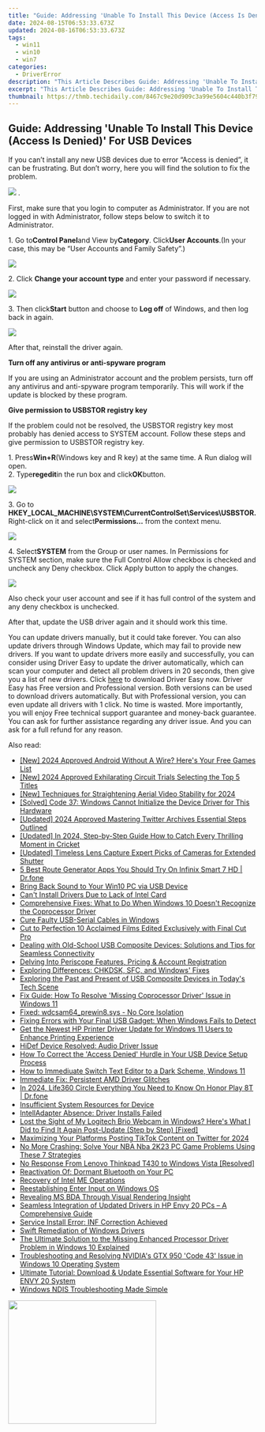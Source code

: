 ```yaml
---
title: "Guide: Addressing 'Unable To Install This Device (Access Is Denied)' For USB Devices"
date: 2024-08-15T06:53:33.673Z
updated: 2024-08-16T06:53:33.673Z
tags:
  - win11
  - win10
  - win7
categories:
  - DriverError
description: "This Article Describes Guide: Addressing 'Unable To Install This Device (Access Is Denied)' For USB Devices"
excerpt: "This Article Describes Guide: Addressing 'Unable To Install This Device (Access Is Denied)' For USB Devices"
thumbnail: https://thmb.techidaily.com/8467c9e20d909c3a99e5604c440b3f79e42d4e9a9f150048899a6b75835712f0.jpg
---
```


## Guide: Addressing 'Unable To Install This Device (Access Is Denied)' For USB Devices

If you can’t install any new USB devices due to error “Access is denied”, it can be frustrating. But don’t worry, here you will find the solution to fix the problem.  
  
![](https://images.drivereasy.com/wp-content/uploads/2016/08/img_57c6862c6dbe8.png) .

First, make sure that you login to computer as Administrator. If you are not logged in with Administrator, follow steps below to switch it to Administrator.  
  
1\. Go to**Control Panel**and View by**Category**. Click**User Accounts**.(In your case, this may be “User Accounts and Family Safety”.)  
  
![](https://images.drivereasy.com/wp-content/uploads/2016/08/img_57c68c5d7bf6a.jpg)
  
2\. Click **Change your account type** and enter your password if necessary.
  
![](https://images.drivereasy.com/wp-content/uploads/2016/07/img_5791ba4e50787.png)
  
 3\. Then click**Start** button and choose to **Log off**  of Windows, and then log back in again.
  
![](https://images.drivereasy.com/wp-content/uploads/2016/07/img_5791bab2104ee.png)

After that, reinstall the driver again.  
  
 **Turn off any antivirus or anti-spyware program**
  
If you are using an Administrator account and the problem persists, turn off any antivirus and anti-spyware program temporarily. This will work if the update is blocked by these program.
  
**Give permission to USBSTOR registry key**
  
If the problem could not be resolved, the USBSTOR registry key most probably has denied access to SYSTEM account. Follow these steps and give permission to USBSTOR registry key.
  
1\. Press**Win+R**(Windows key and R key) at the same time. A Run dialog will open.  
2\. Type**regedit**in the run box and click**OK**button.
  
![](https://images.drivereasy.com/wp-content/uploads/2016/08/img_57c6905ba04f8.png)
  
 3\. Go to **HKEY\_LOCAL\_MACHINE\\SYSTEM\\CurrentControlSet\\Services\\USBSTOR.** Right-click on it and select**Permissions…** from the context menu.

![](https://images.drivereasy.com/wp-content/uploads/2016/08/img_57c692c5d030c.jpg)
  
 4\. Select**SYSTEM** from the Group or user names. In Permissions for SYSTEM section, make sure the Full Control Allow checkbox is checked and uncheck any Deny checkbox. Click Apply button to apply the changes.  
  
![](https://images.drivereasy.com/wp-content/uploads/2016/08/img_57c6933c3f709.png)

 Also check your user account and see if it has full control of the system and any deny checkbox is unchecked.

 After that, update the USB driver again and it should work this time.

 You can update drivers manually, but it could take forever. You can also update drivers through Windows Update, which may fail to provide new drivers. If you want to update drivers more easily and successfully, you can consider using Driver Easy to update the driver automatically, which can scan your computer and detect all problem drivers in 20 seconds, then give you a list of new drivers. Click [here](https://tools.techidaily.com/drivereasy/download/) to download Driver Easy now.
 Driver Easy has Free version and Professional version. Both versions can be used to download drivers automatically. But with Professional version, you can even update all drivers with 1 click. No time is wasted. More importantly, you will enjoy Free technical support guarantee and money-back guarantee. You can ask for further assistance regarding any driver issue. And you can ask for a full refund for any reason.

<ins class="adsbygoogle"
     style="display:block"
     data-ad-format="autorelaxed"
     data-ad-client="ca-pub-7571918770474297"
     data-ad-slot="1223367746"></ins>



<ins class="adsbygoogle"
     style="display:block"
     data-ad-client="ca-pub-7571918770474297"
     data-ad-slot="8358498916"
     data-ad-format="auto"
     data-full-width-responsive="true"></ins>

<span class="atpl-alsoreadstyle">Also read:</span>
<div><ul>
<li><a href="https://video-capture.techidaily.com/new-2024-approved-android-without-a-wire-heres-your-free-games-list/"><u>[New] 2024 Approved  Android Without A Wire? Here's Your Free Games List</u></a></li>
<li><a href="https://screen-capture.techidaily.com/new-2024-approved-exhilarating-circuit-trials-selecting-the-top-5-titles/"><u>[New] 2024 Approved  Exhilarating Circuit Trials  Selecting the Top 5 Titles</u></a></li>
<li><a href="https://article-posts.techidaily.com/new-techniques-for-straightening-aerial-video-stability-for-2024/"><u>[New] Techniques for Straightening Aerial Video Stability for 2024</u></a></li>
<li><a href="https://driver-error.techidaily.com/solved-code-37-windows-cannot-initialize-the-device-driver-for-this-hardware/"><u>[Solved] Code 37: Windows Cannot Initialize the Device Driver for This Hardware</u></a></li>
<li><a href="https://twitter-videos.techidaily.com/updated-2024-approved-mastering-twitter-archives-essential-steps-outlined/"><u>[Updated] 2024 Approved  Mastering Twitter Archives  Essential Steps Outlined</u></a></li>
<li><a href="https://article-helps.techidaily.com/updated-in-2024-step-by-step-guide-how-to-catch-every-thrilling-moment-in-cricket/"><u>[Updated] In 2024, Step-by-Step Guide  How to Catch Every Thrilling Moment in Cricket</u></a></li>
<li><a href="https://fox-glue.techidaily.com/updated-timeless-lens-capture-expert-picks-of-cameras-for-extended-shutter/"><u>[Updated] Timeless Lens Capture  Expert Picks of Cameras for Extended Shutter</u></a></li>
<li><a href="https://location-fake.techidaily.com/5-best-route-generator-apps-you-should-try-on-infinix-smart-7-hd-drfone-by-drfone-virtual-android/"><u>5 Best Route Generator Apps You Should Try On Infinix Smart 7 HD | Dr.fone</u></a></li>
<li><a href="https://driver-error.techidaily.com/bring-back-sound-to-your-win10-pc-via-usb-device/"><u>Bring Back Sound to Your Win10 PC via USB Device</u></a></li>
<li><a href="https://driver-error.techidaily.com/cant-install-drivers-due-to-lack-of-intel-card/"><u>Can't Install Drivers Due to Lack of Intel Card</u></a></li>
<li><a href="https://driver-error.techidaily.com/comprehensive-fixes-what-to-do-when-windows-10-doesnt-recognize-the-coprocessor-driver/"><u>Comprehensive Fixes: What to Do When Windows 10 Doesn't Recognize the Coprocessor Driver</u></a></li>
<li><a href="https://driver-error.techidaily.com/cure-faulty-usb-serial-cables-in-windows/"><u>Cure Faulty USB-Serial Cables in Windows</u></a></li>
<li><a href="https://ai-vdieo-software.techidaily.com/cut-to-perfection-10-acclaimed-films-edited-exclusively-with-final-cut-pro/"><u>Cut to Perfection 10 Acclaimed Films Edited Exclusively with Final Cut Pro</u></a></li>
<li><a href="https://driver-error.techidaily.com/dealing-with-old-school-usb-composite-devices-solutions-and-tips-for-seamless-connectivity/"><u>Dealing with Old-School USB Composite Devices: Solutions and Tips for Seamless Connectivity</u></a></li>
<li><a href="https://extra-resources.techidaily.com/delving-into-periscope-features-pricing-and-account-registration/"><u>Delving Into Periscope  Features, Pricing & Account Registration</u></a></li>
<li><a href="https://win11-tips.techidaily.com/exploring-differences-chkdsk-sfc-and-windows-fixes/"><u>Exploring Differences: CHKDSK, SFC, and Windows' Fixes</u></a></li>
<li><a href="https://driver-error.techidaily.com/exploring-the-past-and-present-of-usb-composite-devices-in-todays-tech-scene/"><u>Exploring the Past and Present of USB Composite Devices in Today's Tech Scene</u></a></li>
<li><a href="https://driver-error.techidaily.com/fix-guide-how-to-resolve-missing-coprocessor-driver-issue-in-windows-11/"><u>Fix Guide: How To Resolve 'Missing Coprocessor Driver' Issue in Windows 11</u></a></li>
<li><a href="https://driver-error.techidaily.com/fixed-wdcsam64prewin8sys-no-core-isolation/"><u>Fixed: wdcsam64_prewin8.sys - No Core Isolation</u></a></li>
<li><a href="https://driver-error.techidaily.com/fixing-errors-with-your-final-usb-gadget-when-windows-fails-to-detect/"><u>Fixing Errors with Your Final USB Gadget: When Windows Fails to Detect</u></a></li>
<li><a href="https://win-dash.techidaily.com/get-the-newest-hp-printer-driver-update-for-windows-11-users-to-enhance-printing-experience/"><u>Get the Newest HP Printer Driver Update for Windows 11 Users to Enhance Printing Experience</u></a></li>
<li><a href="https://driver-error.techidaily.com/hidef-device-resolved-audio-driver-issue/"><u>HiDef Device Resolved: Audio Driver Issue</u></a></li>
<li><a href="https://driver-error.techidaily.com/how-to-correct-the-access-denied-hurdle-in-your-usb-device-setup-process/"><u>How To Correct the 'Access Denied' Hurdle in Your USB Device Setup Process</u></a></li>
<li><a href="https://windows11.techidaily.com/how-to-immediuate-switch-text-editor-to-a-dark-scheme-windows-11/"><u>How to Immediuate Switch Text Editor to a Dark Scheme, Windows 11</u></a></li>
<li><a href="https://driver-error.techidaily.com/immediate-fix-persistent-amd-driver-glitches/"><u>Immediate Fix: Persistent AMD Driver Glitches</u></a></li>
<li><a href="https://phone-solutions.techidaily.com/in-2024-life360-circle-everything-you-need-to-know-on-honor-play-8t-drfone-by-drfone-virtual-android/"><u>In 2024, Life360 Circle Everything You Need to Know On Honor Play 8T | Dr.fone</u></a></li>
<li><a href="https://driver-error.techidaily.com/insufficient-system-resources-for-device/"><u>Insufficient System Resources for Device</u></a></li>
<li><a href="https://driver-error.techidaily.com/intelladapter-absence-driver-installs-failed/"><u>IntellAdapter Absence: Driver Installs Failed</u></a></li>
<li><a href="https://driver-error.techidaily.com/lost-the-sight-of-my-logitech-brio-webcam-in-windows-heres-what-i-did-to-find-it-again-post-update-step-by-step-fixed/"><u>Lost the Sight of My Logitech Brio Webcam in Windows? Here's What I Did to Find It Again Post-Update (Step by Step) [Fixed]</u></a></li>
<li><a href="https://twitter-videos.techidaily.com/maximizing-your-platforms-posting-tiktok-content-on-twitter-for-2024/"><u>Maximizing Your Platforms  Posting TikTok Content on Twitter for 2024</u></a></li>
<li><a href="https://win-blog.techidaily.com/no-more-crashing-solve-your-nba-nba-2k23-pc-game-problems-using-these-7-strategies/"><u>No More Crashing: Solve Your NBA Nba 2K23 PC Game Problems Using These 7 Strategies</u></a></li>
<li><a href="https://driver-error.techidaily.com/no-response-from-lenovo-thinkpad-t430-to-windows-vista-resolved/"><u>No Response From Lenovo Thinkpad T430 to Windows Vista [Resolved]</u></a></li>
<li><a href="https://driver-error.techidaily.com/reactivation-of-dormant-bluetooth-on-your-pc/"><u>Reactivation Of: Dormant Bluetooth on Your PC</u></a></li>
<li><a href="https://driver-error.techidaily.com/recovery-of-intel-me-operations/"><u>Recovery of Intel ME Operations</u></a></li>
<li><a href="https://driver-error.techidaily.com/reestablishing-enter-input-on-windows-os/"><u>Reestablishing Enter Input on Windows OS</u></a></li>
<li><a href="https://driver-error.techidaily.com/revealing-ms-bda-through-visual-rendering-insight/"><u>Revealing MS BDA Through Visual Rendering Insight</u></a></li>
<li><a href="https://driver-error.techidaily.com/seamless-integration-of-updated-drivers-in-hp-envy-20-pcs-a-comprehensive-guide/"><u>Seamless Integration of Updated Drivers in HP Envy 20 PCs – A Comprehensive Guide</u></a></li>
<li><a href="https://driver-error.techidaily.com/service-install-error-inf-correction-achieved/"><u>Service Install Error: INF Correction Achieved</u></a></li>
<li><a href="https://driver-error.techidaily.com/swift-remediation-of-windows-drivers/"><u>Swift Remediation of Windows Drivers</u></a></li>
<li><a href="https://driver-error.techidaily.com/the-ultimate-solution-to-the-missing-enhanced-processor-driver-problem-in-windows-10-explained/"><u>The Ultimate Solution to the Missing Enhanced Processor Driver Problem in Windows 10 Explained</u></a></li>
<li><a href="https://driver-error.techidaily.com/troubleshooting-and-resolving-nvidias-gtx-950-code-43-issue-in-windows-10-operating-system/"><u>Troubleshooting and Resolving NVIDIA's GTX 950 'Code 43' Issue in Windows 10 Operating System</u></a></li>
<li><a href="https://driver-error.techidaily.com/ultimate-tutorial-download-and-update-essential-software-for-your-hp-envy-20-system/"><u>Ultimate Tutorial: Download & Update Essential Software for Your HP ENVY 20 System</u></a></li>
<li><a href="https://driver-error.techidaily.com/windows-ndis-troubleshooting-made-simple/"><u>Windows NDIS Troubleshooting Made Simple</u></a></li>
</ul></div>

<!-- affiliate ads begin -->
<a href="https://printrendy.pxf.io/c/5597632/1453720/17020" target="_top" id="1453720"><img src="//a.impactradius-go.com/display-ad/17020-1453720" border="0" alt="" width="300" height="250"/></a><img height="0" width="0" src="https://imp.pxf.io/i/5597632/1453720/17020" style="position:absolute;visibility:hidden;" border="0" />
<!-- affiliate ads end -->